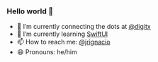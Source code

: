 ### Hello world 👋

- 🔭 I’m currently connecting the dots at [@digitx](https://github.com/digitx)
- 🌱 I’m currently learning [SwiftUI](https://developer.apple.com/xcode/swiftui/)
- 📫 How to reach me: [@jrignacio](https://twitter.com/messages/compose?recipient_id=3969051&text=Hello%20from%20@github)
- 😄 Pronouns: he/him

<!--
**jrignacio/jrignacio** is a ✨ _special_ ✨ repository because its `README.md` (this file) appears on your GitHub profile.

Here are some ideas to get you started:

- 🔭 I’m currently working on ...
- 🌱 I’m currently learning ...
- 👯 I’m looking to collaborate on ...
- 🤔 I’m looking for help with ...
- 💬 Ask me about ...
- 📫 How to reach me: ...
- 😄 Pronouns: ...
- ⚡ Fun fact: ...
-->
